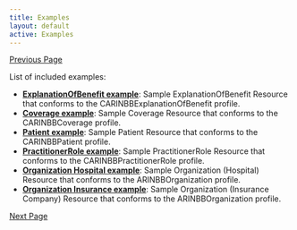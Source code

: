 ```yaml
---
title: Examples
layout: default
active: Examples
---
```


[Previous Page](General_Guidance.html)

List of included examples:

* **[ExplanationOfBenefit example](ExplanationOfBenefit-EOB1.html)**: Sample ExplanationOfBenefit Resource that conforms to the CARINBBExplanationOfBenefit profile.
* **[Coverage example](Coverage-Coverage1.html)**: Sample Coverage Resource that conforms to the CARINBBCoverage profile.
* **[Patient example](Patient-Patient1.html)**: Sample Patient Resource that conforms to the CARINBBPatient profile.
* **[PractitionerRole example](PractitionerRole-PractitionerRole1.html)**: Sample PractitionerRole Resource that conforms to the CARINBBPractitionerRole profile.
* **[Organization Hospital example](Organization-Org1.html)**: Sample Organization (Hospital) Resource that conforms to the ARINBBOrganization profile.
* **[Organization Insurance example](Organization-Org45.html)**: Sample Organization (Insurance Company) Resource that conforms to the ARINBBOrganization profile.


[Next Page](Notes_to_Balloters.html)
